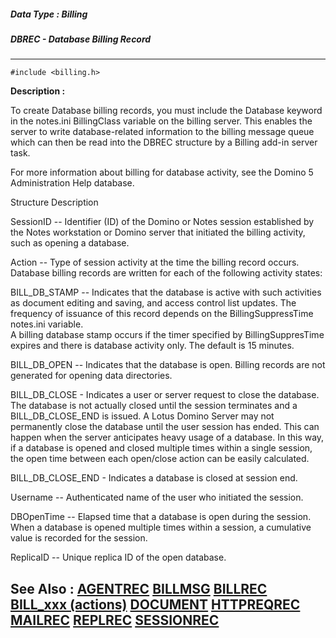##### Data Type : Billing
##### DBREC - Database Billing Record
---
```
#include <billing.h>
```
**Description :**

To create Database billing records, you must include the Database keyword in 
the notes.ini BillingClass variable on the billing server. This enables the 
server to write database-related information to the billing message queue which 
can then be read into the DBREC structure by a Billing add-in server task.

For more information about billing for database activity, see the Domino 5 
Administration Help database.


Structure Description

SessionID -- Identifier (ID) of the Domino or Notes session established  by the 
Notes workstation or Domino server that initiated the billing activity, such as 
opening a database.

Action --  Type of session activity at the time the billing record occurs.  
Database billing records are written for each of the following activity states:

BILL_DB_STAMP -- Indicates that the database is active with such activities as 
document editing and saving, and access control list updates.  The frequency of 
issuance of this record depends on the BillingSuppressTime notes.ini variable.  
A billing database stamp occurs if the timer specified by BillingSuppresTime 
expires and there is database activity only. The default is 15 minutes. 

BILL_DB_OPEN -- Indicates that the database is open.  Billing records are not 
generated for opening data directories.

BILL_DB_CLOSE - Indicates a user or server request to close the database.  The 
database is not actually closed until the session terminates and a  
BILL_DB_CLOSE_END is issued.  A Lotus Domino Server may not permanently close 
the database until the user session has ended. This can happen when the server 
anticipates heavy usage of a database.  In this way, if a database is opened 
and closed multiple times within a single session, the open time between each 
open/close action can be easily calculated.

BILL_DB_CLOSE_END - Indicates a database is closed at session end.

Username -- Authenticated name of the user who initiated the session.

DBOpenTime -- Elapsed time that a database is open during the session. When a 
database is opened multiple times within a session, a cumulative value is 
recorded for the session.

ReplicaID -- Unique replica ID of the open database.

**See Also :**
[AGENTREC](/reference/Data/AGENTREC)
[BILLMSG](/reference/Data/BILLMSG)
[BILLREC](/reference/Data/BILLREC)
[BILL_xxx (actions)](/reference/Symb/BILL_xxx (actions))
[DOCUMENT](/reference/Data/DOCUMENT)
[HTTPREQREC](/reference/Data/HTTPREQREC)
[MAILREC](/reference/Data/MAILREC)
[REPLREC](/reference/Data/REPLREC)
[SESSIONREC](/reference/Data/SESSIONREC)
---
